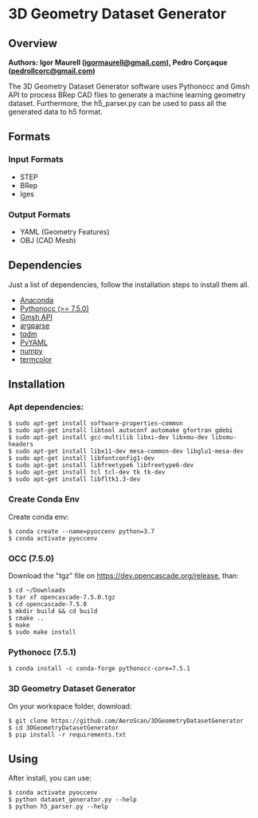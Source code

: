 # 3D Geometry Dataset Generator
## Overview
**Authors: Igor Maurell (igormaurell@gmail.com), Pedro Corçaque (pedrollcorc@gmail.com)**

The 3D Geometry Dataset Generator software uses Pythonocc and Gmsh API to process BRep CAD files to generate a machine learning geometry dataset. Furthermore, the h5_parser.py can be used to pass all the generated data to h5 format.

## Formats
### Input Formats
- STEP
- BRep
- Iges
### Output Formats
- YAML (Geometry Features)
- OBJ (CAD Mesh)

## Dependencies
Just a list of dependencies, follow the installation steps to install them all.
- [Anaconda](https://www.anaconda.com)
- [Pythonocc (>= 7.5.0)](https://github.com/tpaviot/pythonocc-core)
- [Gmsh API](https://gmsh.info/)
- [argparse](https://pypi.org/project/argparse/)
- [tqdm](https://github.com/tqdm/tqdm)
- [PyYAML](https://pypi.org/project/PyYAML/)
- [numpy](https://pypi.org/project/numpy/)
- [termcolor](https://pypi.org/project/termcolor/)

## Installation

### Apt dependencies:

    $ sudo apt-get install software-properties-common
    $ sudo apt-get install libtool autoconf automake gfortran gdebi
    $ sudo apt-get install gcc-multilib libxi-dev libxmu-dev libxmu-headers
    $ sudo apt-get install libx11-dev mesa-common-dev libglu1-mesa-dev
    $ sudo apt-get install libfontconfig1-dev
    $ sudo apt-get install libfreetype6 libfreetype6-dev
    $ sudo apt-get install tcl tcl-dev tk tk-dev
    $ sudo apt-get install libfltk1.3-dev

### Create Conda Env
Create conda env:

    $ conda create --name=pyoccenv python=3.7
    $ conda activate pyoccenv

### OCC (7.5.0)
Download the "tgz" file on https://dev.opencascade.org/release, than:

    $ cd ~/Downloads
    $ tar xf opencascade-7.5.0.tgz
    $ cd opencascade-7.5.0
    $ mkdir build && cd build
    $ cmake ..
    $ make
    $ sudo make install

### Pythonocc (7.5.1)

    $ conda install -c conda-forge pythonocc-core=7.5.1

### 3D Geometry Dataset Generator
On your workspace folder, download:

    $ git clone https://github.com/AeroScan/3DGeometryDatasetGenerator
    $ cd 3DGeometryDatasetGenerator
    $ pip install -r requirements.txt

## Using
After install, you can use:
    
    $ conda activate pyoccenv
    $ python dataset_generator.py --help
    $ python h5_parser.py --help